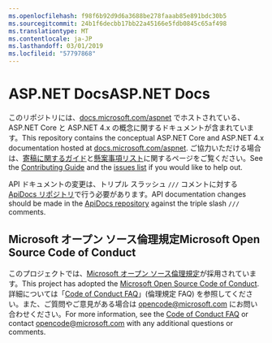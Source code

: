 ```yaml
---
ms.openlocfilehash: f98f6b92d9d6a3688be278faaab85e891bdc30b5
ms.sourcegitcommit: 24b1f6decbb17bb22a45166e5fdb0845c65af498
ms.translationtype: MT
ms.contentlocale: ja-JP
ms.lasthandoff: 03/01/2019
ms.locfileid: "57797868"
---
```

# <a name="aspnet-docs"></a><span data-ttu-id="53933-101">ASP.NET Docs</span><span class="sxs-lookup"><span data-stu-id="53933-101">ASP.NET Docs</span></span>

<span data-ttu-id="53933-102">このリポジトリには、[docs.microsoft.com/aspnet](https://docs.microsoft.com/aspnet) でホストされている、ASP.NET Core と ASP.NET 4.x の概念に関するドキュメントが含まれています。</span><span class="sxs-lookup"><span data-stu-id="53933-102">This repository contains the conceptual ASP.NET Core and ASP.NET 4.x documentation hosted at [docs.microsoft.com/aspnet](https://docs.microsoft.com/aspnet).</span></span> <span data-ttu-id="53933-103">ご協力いただける場合は、[寄稿に関するガイド](CONTRIBUTING.md)と[懸案事項リスト](https://github.com/aspnet/Docs/issues)に関するページをご覧ください。</span><span class="sxs-lookup"><span data-stu-id="53933-103">See the [Contributing Guide](CONTRIBUTING.md) and the [issues list](https://github.com/aspnet/Docs/issues) if you would like to help out.</span></span>

<span data-ttu-id="53933-104">API ドキュメントの変更は、トリプル スラッシュ `///` コメントに対する [ApiDocs リポジトリ](https://github.com/aspnet/ApiDocs)で行う必要があります。</span><span class="sxs-lookup"><span data-stu-id="53933-104">API documentation changes should be made in the [ApiDocs repository](https://github.com/aspnet/ApiDocs) against the triple slash `///` comments.</span></span>

## <a name="microsoft-open-source-code-of-conduct"></a><span data-ttu-id="53933-105">Microsoft オープン ソース倫理規定</span><span class="sxs-lookup"><span data-stu-id="53933-105">Microsoft Open Source Code of Conduct</span></span>

<span data-ttu-id="53933-106">このプロジェクトでは、[Microsoft オープン ソース倫理規定](https://opensource.microsoft.com/codeofconduct/)が採用されています。</span><span class="sxs-lookup"><span data-stu-id="53933-106">This project has adopted the [Microsoft Open Source Code of Conduct](https://opensource.microsoft.com/codeofconduct/).</span></span>
<span data-ttu-id="53933-107">詳細については「[Code of Conduct FAQ](https://opensource.microsoft.com/codeofconduct/faq/)」(倫理規定 FAQ) を参照してください。また、ご質問やご意見がある場合は [opencode@microsoft.com](mailto:opencode@microsoft.com) にお問い合わせください。</span><span class="sxs-lookup"><span data-stu-id="53933-107">For more information, see the [Code of Conduct FAQ](https://opensource.microsoft.com/codeofconduct/faq/) or contact [opencode@microsoft.com](mailto:opencode@microsoft.com) with any additional questions or comments.</span></span>
